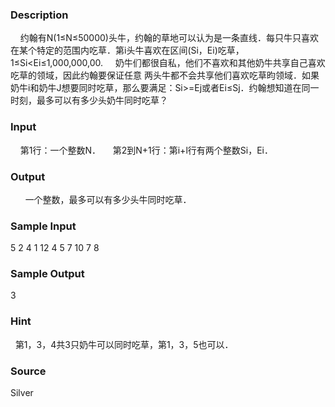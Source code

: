 
### Description
    约翰有N(1≤N≤50000)头牛，约翰的草地可以认为是一条直线．每只牛只喜欢在某个特定的范围内吃草．第i头牛喜欢在区间(Si，Ei)吃草，1≤Si<Ei≤1,000,000,00.
    奶牛们都很自私，他们不喜欢和其他奶牛共享自己喜欢吃草的领域，因此约翰要保证任意
两头牛都不会共享他们喜欢吃草昀领域．如果奶牛i和奶牛J想要同时吃草，那么要满足：Si>=Ej或者Ei≤Sj．约翰想知道在同一时刻，最多可以有多少头奶牛同时吃草？
### Input
    第1行：一个整数N．
    第2到N+1行：第i+l行有两个整数Si，Ei．
### Output
 
    一个整数，最多可以有多少头牛同时吃草．
### Sample Input
5
2 4
1 12
4 5
7 10
7 8
### Sample Output
3
### Hint
  第1，3，4共3只奶牛可以同时吃草，第1，3，5也可以．
### Source
Silver